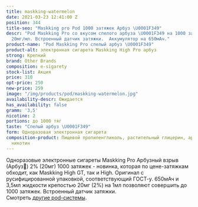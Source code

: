 ```yaml
---
title: maskking-watermelon
date: 2021-03-23 12:41:00 Z
position: 344
title-seo: "Maskking pro Pod 1000 затяжек Арбуз \U0001F349"
descr: "Pod Maskking Pro со вкусом спелого арбуза \U0001F349 на 1000 затяжек. Крепость
  20мг/мл. Встроенный датчик затяжки.  Аккумулятор на 650мАч."
product-name: "Pod Maskking Pro спелый арбуз \U0001F349"
product-alt: электронная сигарета Maskking High Pro арбуз
strong: Крепкий
brand: Other Brands
composition: e-sigarety
stock-list: Акция
price: 310
opt-price: 250
new-price: 259
image: "/img/products/pod/maskking-watermelon.jpg"
availability-descr: Ожидается
has_availability: false
gramm: '3,5'
nicotine: 2
portions: до 1000 тяг
taste: "Спелый арбуз \U0001F349"
form: Одноразовая электронная сигарета
composition-product: Пищевой пропиленгликоль, растительный глицерин, ароматизатор,
  никотин
---
```


Одноразовые электронные сигареты Maskking Pro Арбузный взрыв (Арбуз🍉) 2% (20мг) 1000 затяжек - новинка, которая по цене-затяжкам обходит, как Maskking High GT, так и High. Оригинал с русифицированной упаковкой, соответствующий ГОСТ-у. 650мАч и 3,5мл жидкости крепостью 20мг (2%) на 1мл позволяют совершить до 1000 затяжек. Встроенный датчик затяжки.<br>
Смотреть [другие pod-системы](/elektronnye-sigarety).